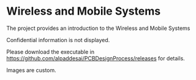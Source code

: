 # Wireless and Mobile Systems

The project provides an introduction to the Wireless and Mobile Systems

Confidential information is not displayed.

Please download the executable in https://github.com/alpaddesai/PCBDesignProcess/releases for details.

Images are custom.
